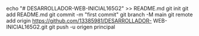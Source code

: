 echo "# DESARROLLADOR-WEB-INICIAL165G2" >> README.md 
git init 
git add README.md 
git commit -m "first commit" 
git branch -M main 
git remote add origin https://github.com/13385981/DESARROLLADOR- WEB-INICIAL165G2.git
 git push -u origen principal